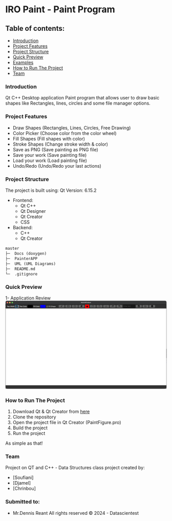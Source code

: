# IRO Paint - Paint Program

## Table of contents:
- [Introduction](#introduction)
- [Project Features](#project-features)
- [Project Structure](#project-structure)
- [Quick Preview](#quick-preview)
- [Examples](#examples)
- [How to Run The Project](#run-the-project)
- [Team](#team)

### Introduction
Qt C++ Desktop application Paint program that allows user to draw basic shapes like Rectangles, lines, circles and some file manager options.

### Project Features
- Draw Shapes (Rectangles, Lines, Circles, Free Drawing)
- Color Picker (Choose color from the color wheel)
- Fill Shapes (Fill shapes with color)
- Stroke Shapes (Change stroke width & color)
- Save as PNG (Save painting as PNG file)
- Save your work (Save painting file)
- Load your work (Load painting file)
- Undo/Redo (Undo/Redo your last actions)

### Project Structure

The project is built using:
Qt Version: 6.15.2
- Frontend:
  - Qt C++
  - Qt Designer
  - Qt Creator
  - CSS
- Backend:
  - C++
  - Qt Creator

```
master
├─  Docs (doxygen)
├─  PainterAPP
├─  UML (UML Diagrams)
├─  README.md   
└─  .gitignore
```

### Quick Preview
1- Application Review
 ![APP](PainterAPP.png)


### How to Run The Project
1. Download Qt & Qt Creator from [here](https://www.qt.io/download)
1. Clone the repository
2. Open the project file in Qt Creator (PaintFigure.pro)
3. Build the project
4. Run the project

As simple as that!


### Team
Project on QT and C++ - Data Structures class project created by:

- [Soufiani]
- [Djamel]
- [Chrinbou]


### Submitted to:
- Mr.Dennis Reant 
  All rights reserved © 2024 - Datascientest
